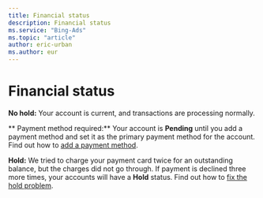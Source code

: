 ```yaml
---
title: Financial status
description: Financial status
ms.service: "Bing-Ads"
ms.topic: "article"
author: eric-urban
ms.author: eur
---
```


# Financial status

**No hold:**  Your account is current, and transactions are processing normally.

**          Payment method required:**  Your account is **Pending** until you add a payment method and set it as the primary payment method for the account. Find out how to [add a payment method](../hlp_BA_PROC_AddBilling.md).

**Hold:**  We tried to charge your payment card twice for an outstanding balance, but the charges did not go through. If payment is declined three more times, your accounts will have a **Hold** status. Find out how to [fix the hold problem](../hlp_BA_PROC_AlertAcctHold.md).


